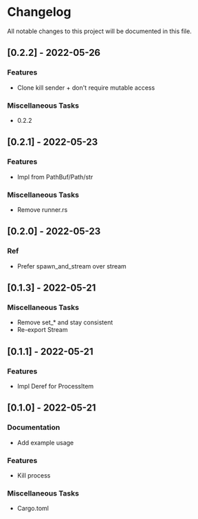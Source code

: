 # Changelog

All notable changes to this project will be documented in this file.

## [0.2.2] - 2022-05-26

### Features

- Clone kill sender + don't require mutable access

### Miscellaneous Tasks

- 0.2.2

## [0.2.1] - 2022-05-23

### Features

- Impl from PathBuf/Path/str

### Miscellaneous Tasks

- Remove runner.rs

## [0.2.0] - 2022-05-23

### Ref

- Prefer spawn_and_stream over stream

## [0.1.3] - 2022-05-21

### Miscellaneous Tasks

- Remove set_* and stay consistent
- Re-export Stream

## [0.1.1] - 2022-05-21

### Features

- Impl Deref for ProcessItem

## [0.1.0] - 2022-05-21

### Documentation

- Add example usage

### Features

- Kill process

### Miscellaneous Tasks

- Cargo.toml

<!-- generated by git-cliff -->
